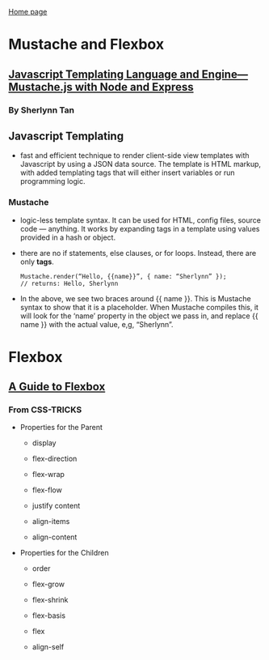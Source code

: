 [Home page](https://cfjalos.github.io/Reading-Notes/)
# Mustache and Flexbox

## [Javascript Templating Language and Engine— Mustache.js with Node and Express](https://medium.com/@1sherlynn/javascript-templating-language-and-engine-mustache-js-with-node-and-express-f4c2530e73b2)

### By Sherlynn Tan

## Javascript Templating

* fast and efficient technique to render client-side view templates with Javascript by using a JSON data source. The template is HTML markup, with added templating tags that will either insert variables or run programming logic.

### Mustache

* logic-less template syntax. It can be used for HTML, config files, source code — anything. It works by expanding tags in a template using values provided in a hash or object.

* there are no if statements, else clauses, or for loops. Instead, there are only **tags**.

      Mustache.render(“Hello, {{name}}”, { name: “Sherlynn” });
      // returns: Hello, Sherlynn

* In the above, we see two braces around {{ name }}. This is Mustache syntax to show that it is a placeholder. When Mustache compiles this, it will look for the ‘name’ property in the object we pass in, and replace {{ name }} with the actual value, e,g, “Sherlynn”.



# Flexbox

## [A Guide to Flexbox](https://css-tricks.com/snippets/css/a-guide-to-flexbox/)

### From CSS-TRICKS

  - Properties for the Parent

    - display

    - flex-direction

    - flex-wrap

    - flex-flow

    - justify content

    - align-items

    - align-content

 - Properties for the Children

    - order

    - flex-grow

    - flex-shrink

    - flex-basis

    - flex

    - align-self

  


